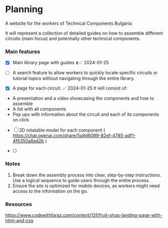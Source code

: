 # Planning

A website for the workers of Technical Components Bulgaria.

It will represent a collection of detailed guides on how to assemble different circuits (main focus) and potentially other technical components.

### Main features
- [x] Main library page with guides ⏫ ✅ 2024-01-25

- [ ] A search feature to allow workers to quickly locate specific circuits or tutorial topics without navigating through the entire library.

- [x] A page for each circuit. ✅ 2024-01-25
 It will consist of: 
 - A presentation and a video showcasing the components and how to assemble
 - A list with all components
 - Pop ups with information about the circuit and each of its components on click

- [ ] 3D rotatable model for each component ( https://chat.openai.com/share/5a9d6089-82ef-4785-adf1-4f6350a8ad2b )

- [ ] 
### Notes
1. Break down the assembly process into clear, step-by-step instructions. Use a logical sequence to guide users through the entire process.
2. Ensure the site is optimized for mobile devices, as workers might need access to the information on the go.

### Resources
https://www.codewithfaraz.com/content/131/fruit-shop-landing-page-with-html-and-css

